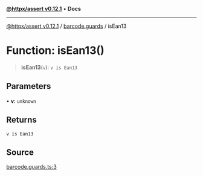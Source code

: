 [**@httpx/assert v0.12.1**](../../README.md) • **Docs**

***

[@httpx/assert v0.12.1](../../README.md) / [barcode.guards](../README.md) / isEan13

# Function: isEan13()

> **isEan13**(`v`): `v is Ean13`

## Parameters

• **v**: `unknown`

## Returns

`v is Ean13`

## Source

[barcode.guards.ts:3](https://github.com/belgattitude/httpx/blob/9af23c30700a45e9eb95108b7ac53f133f16092b/packages/assert/src/barcode.guards.ts#L3)
